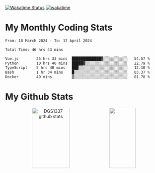 [![Wakatime Status](https://github.com/noopurphalak/noopurphalak/workflows/wakatime-status-update/badge.svg)](https://github.com/noopurphalak/noopurphalak/actions/workflows/main.yml)
[![wakatime](https://wakatime.com/badge/user/80ace140-ef40-4fdd-b8ed-f3be3d2e1aea.svg)](https://wakatime.com/@80ace140-ef40-4fdd-b8ed-f3be3d2e1aea)

# My Monthly Coding Stats

<!--START_SECTION:waka-->

```txt
From: 18 March 2024 - To: 17 April 2024

Total Time: 46 hrs 43 mins

Vue.js        25 hrs 33 mins  █████████████▓░░░░░░░░░░░   54.57 %
Python        10 hrs 40 mins  █████▓░░░░░░░░░░░░░░░░░░░   22.79 %
TypeScript    5 hrs 40 mins   ███░░░░░░░░░░░░░░░░░░░░░░   12.10 %
Bash          1 hr 34 mins    █░░░░░░░░░░░░░░░░░░░░░░░░   03.37 %
Docker        49 mins         ▒░░░░░░░░░░░░░░░░░░░░░░░░   01.78 %
```

<!--END_SECTION:waka-->

# My Github Stats
<div style="text-align: center;">
  <img width="49%" height="195px" src="https://github-readme-stats-sigma-five.vercel.app/api?username=noopurphalak&show_icons=true&count_private=true&hide_border=true&title_color=ecf2f8&icon_color=0d1117&text_color=FFFFFF&bg_color=0d1117" alt="DGS1337 github stats" />
  <img width="41%" height="195px" src="https://github-readme-stats-sigma-five.vercel.app/api/top-langs/?username=noopurphalak&layout=compact&hide_border=true&title_color=ecf2f8&text_color=FFFFFF&bg_color=0d1117" />
</div>

